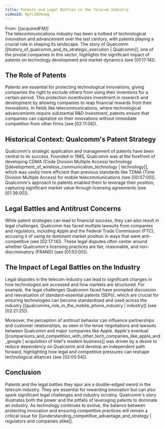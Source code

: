 ```yaml
---
title: Patents and Legal Battles in the Telecom Industry
videoId: Ng7LIRDhwwg
---
```


From: [[acquiredFM]] <br/> 
The telecommunications industry has been a hotbed of technological innovation and advancement over the last century, with patents playing a crucial role in shaping its landscape. The story of Qualcomm [[history_of_qualcomm_and_its_strategic_execution | Qualcomm]], one of the pivotal companies in this sector, highlights the significant impact of patents on technology development and market dynamics (see <a class="yt-timestamp" data-t="01:17:14">[01:17:14]</a>).

## The Role of Patents

Patents are essential for protecting technological innovations, giving companies the right to exclude others from using their inventions for a certain period. This protection incentivizes investment in research and development by allowing companies to reap financial rewards from their innovations. In fields like telecommunications, where technological advancements require substantial R&D investment, patents ensure that companies can capitalize on their innovations without immediate competition from other firms (see <a class="yt-timestamp" data-t="02:11:08">[02:11:08]</a>).

## Historical Context: Qualcomm's Patent Strategy

Qualcomm's strategic application and management of patents have been central to its success. Founded in 1985, Qualcomm was at the forefront of developing CDMA (Code Division Multiple Access) technology [[development_of_wireless_communication_technology | technology]], which was vastly more efficient than previous standards like TDMA (Time Division Multiple Access) for mobile telecommunications (see <a class="yt-timestamp" data-t="00:57:00">[00:57:00]</a>). Qualcomm's approach to patents enabled them to leverage their position, capturing significant market value through licensing agreements (see <a class="yt-timestamp" data-t="01:36:00">[01:36:00]</a>).

## Legal Battles and Antitrust Concerns

While patent strategies can lead to financial success, they can also result in legal challenges. Qualcomm has faced multiple lawsuits from companies and regulators, including Apple and the Federal Trade Commission (FTC), accusing it of using its dominant market position in ways that were anti-competitive (see <a class="yt-timestamp" data-t="02:17:14">[02:17:14]</a>). These legal disputes often center around whether Qualcomm's licensing practices are fair, reasonable, and non-discriminatory (FRAND) (see <a class="yt-timestamp" data-t="01:53:00">[01:53:00]</a>).

## The Impact of Legal Battles on the Industry

Legal disputes in the telecom industry can lead to significant changes in how technologies are accessed and how markets are structured. For example, the legal challenges Qualcomm faced have prompted discussion and reevaluation of standard-essential patents (SEPs), which are crucial for ensuring technologies can become standardized and used across the industry [[qualcomms_role_in_the_mobile_phone_industry | industry]] (see <a class="yt-timestamp" data-t="02:21:25">[02:21:25]</a>).

Moreover, the perception of antitrust behavior can influence partnerships and customer relationships, as seen in the tense negotiations and lawsuits between Qualcomm and major companies like Apple. Apple's eventual [[comparisons_and_competition_with_other_tech_companies_like_apple_and_google | acquisition of Intel's modem business]] was driven by a desire to reduce dependency on Qualcomm and develop an independent path forward, highlighting how legal and competitive pressures can reshape technological alliances (see <a class="yt-timestamp" data-t="02:00:54">[02:00:54]</a>).

## Conclusion

Patents and the legal battles they spur are a double-edged sword in the telecom industry. They are essential for rewarding innovation but can also spark significant legal challenges and industry scrutiny. Qualcomm's story illustrates both the power and the pitfalls of leveraging patents to dominate an industry. As technology continues to evolve, the balance between protecting innovation and ensuring competitive practices will remain a critical issue for [[understanding_competitive_advantage_and_strategy | regulators and companies alike]].